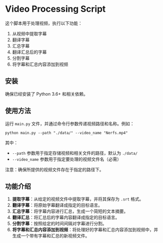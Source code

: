 # Video Processing Script

这个脚本用于处理视频，执行以下功能：

1. 从视频中提取字幕
2. 翻译字幕
3. 汇总字幕
4. 翻译汇总后的字幕
5. 分割字幕
6. 将字幕和汇总内容添加到视频

## 安装

确保已经安装了 Python 3.6+ 和相关依赖。

## 使用方法

运行 `main.py` 文件，并通过命令行参数传递视频路径和名称。例如：

```
python main.py --path "./data/" --video_name "Nerfs.mp4"
```

其中：

- `--path` 参数用于指定存储视频和相关文件的路径，默认为 `./data/`
- `--video_name` 参数用于指定要处理的视频文件名（必需）

注意：确保所提供的视频文件存在于指定的路径下。

## 功能介绍

1. **提取字幕**：从给定的视频文件中提取字幕，并将其保存为 `.srt` 格式。
2. **翻译字幕**：将原始字幕翻译成指定的目标语言。
3. **汇总字幕**：将字幕内容进行汇总，生成一个简短的文本摘要。
4. **翻译汇总**：将汇总后的字幕内容翻译成指定的目标语言。
5. **分割字幕**：按照给定的时间间隔对字幕进行分割。
6. **将字幕和汇总内容添加到视频**：将处理好的字幕和汇总内容添加到视频中，并生成一个带有字幕和汇总的新视频文件。